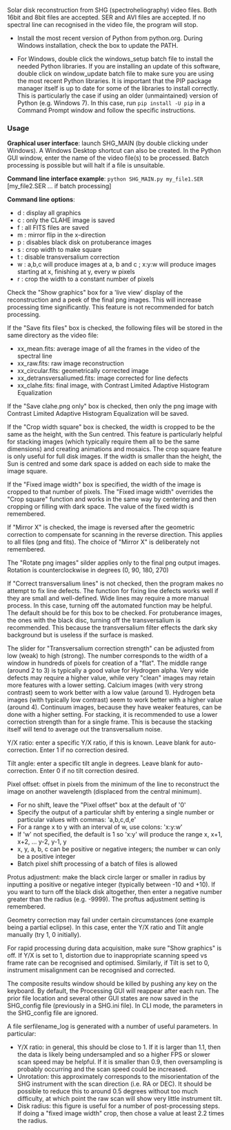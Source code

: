 Solar disk reconstruction from SHG (spectroheliography) video files. Both 16bit and 8bit files are accepted. SER and AVI files are accepted.
If no spectral line can recognised in the video file, the program will stop.

- Install the most recent version of Python from python.org. During Windows installation, check the box to update the PATH.

- For Windows, double click the windows_setup batch file to install the needed Python libraries.
If you are installing an update of this software, double click on window_update batch file to make sure you are using the most recent Python libraries. 
It is important that the PIP package manager itself is up to date for some of the libraries to install correctly. 
This is particularly the case if using an older (unmaintained) version of Python (e.g. Windows 7). 
In this case, run `pip install -U pip` in a Command Prompt window and follow the specific instructions.

### **Usage**

**Graphical user interface**: launch SHG_MAIN (by double clicking under Windows). A Windows Desktop shortcut can also be created.
In the Python GUI window, enter the name of the video file(s) to be processed. Batch processing is possible but will halt if a file is unsuitable.

**Command line interface example**: `python SHG_MAIN.py my_file1.SER` [my_file2.SER ... if batch processing]

**Command line options**:
- d : display all graphics
- c : only the CLAHE image is saved
- f : all FITS files are saved
- m : mirror flip in the x-direction
- p : disables black disk on protuberance images
- s : crop width to make square
- t : disable transversalium correction
- w : a,b,c will produce images at a, b and c ; x:y:w will produce images starting at x, finishing at y, every w pixels
- r : crop the width to a constant number of pixels

Check the "Show graphics" box for a 'live view' display of the reconstruction and a peek of the final png images.
This will increase processing time significantly. This feature is not recommended for batch processing.

If the "Save fits files" box is checked, the following files will be stored in the same directory as the video file:

- xx_mean.fits: average image of all the frames in the video of the spectral line
- xx_raw.fits: raw image reconstruction
- xx_circular.fits: geometrically corrected image
- xx_detransversaliumed.fits: image corrected for line defects
- xx_clahe.fits: final image, with Contrast Limited Adaptive Histogram Equalization

If the "Save clahe.png only" box is checked, then only the png image with Contrast Limited Adaptive Histogram Equalization will be saved.

If the "Crop width square" box is checked, the width is cropped to be the same as the height, with the Sun centred.
This feature is particularly helpful for stacking images (which typically require them all to be the same dimensions) and creating animations and mosaics.
The crop square feature is only useful for full disk images.
If the width is smaller than the height, the Sun is centred and some dark space is added on each side to make the image square.

If the "Fixed image width" box is specified, the width of the image is cropped to that number of pixels. 
The "Fixed image width" overrides the "Crop square" function and works in the same way by centering and then cropping or filling with dark space.
The value of the fixed width is remembered.

If "Mirror X" is checked, the image is reversed after the geometric correction to compensate for scanning in the reverse direction. This applies to all files (png and fits).
The choice of "Mirror X" is deliberately not remembered.

The "Rotate png images" silder applies only to the final png output images. Rotation is counterclockwise in degrees (0, 90, 180, 270)

If "Correct transversalium lines" is not checked, then the program makes no attempt to fix line defects.
The function for fixing line defects works well if they are small and well-defined. Wide lines may require a more manual process.
In this case, turning off the automated function may be helpful. The default should be for this box to be checked.
For protuberance images, the ones with the black disc, turning off the transversalium is recommended. This because the transversalium filter effects the dark sky background but is useless if the surface is masked.

The slider for "Transversalium correction strength" can be adjusted from low (weak) to high (strong).
The number corresponds to the width of a window in hundreds of pixels for creation of a "flat".
The middle range (around 2 to 3) is typically a good value for Hydrogen alpha. Very wide defects may require a higher value, while very "clean" images may retain more features with a lower setting.
Calcium images (with very strong contrast) seem to work better with a low value (around 1).
Hydrogen beta images (with typically low contrast) seem to work better with a higher value (around 4).
Continuum images, because they have weaker features, can be done with a higher setting.
For stacking, it is recommended to use a lower correction strength than for a single frame. This is because the stacking itself will tend to average out the transversalium noise.

Y/X ratio: enter a specific Y/X ratio, if this is known. Leave blank for auto-correction. Enter 1 if no correction desired.

Tilt angle: enter a specific tilt angle in degrees. Leave blank for auto-correction. Enter 0 if no tilt correction desired.

Pixel offset: offset in pixels from the minimum of the line to reconstruct the image on another wavelength (displaced from the central minimum).
- For no shift, leave the "Pixel offset" box at the default of '0'
- Specify the output of a particular shift by entering a single number or particular values with commas: 'a,b,c,d,e'
- For a range x to y with an interval of w, use colons: 'x:y:w'
- If 'w' not specified, the default is 1 so  'x:y' will produce the range x, x+1, x+2, ... y-2, y-1, y
- x, y, a, b, c can be positive or negative integers; the number w can only be a positive integer
- Batch pixel shift processing of a batch of files is allowed

Protus adjustment: make the black circle larger or smaller in radius by inputting a positive or negative integer (typically between -10 and +10).
If you want to turn off the black disk altogether, then enter a negative number greater than the radius (e.g. -9999).
The proftus adjustment setting is remembered.

Geometry correction may fail under certain circumstances (one example being a partial eclipse). In this case, enter the Y/X ratio and Tilt angle manually (try 1, 0 initially).

For rapid processing during data acquisition, make sure "Show graphics" is off.
If Y/X is set to 1, distortion due to inappropriate scanning speed vs frame rate can be recognised and optimised.
Similarly, if Tilt is set to 0, instrument misalignment can be recognised and corrected.

The composite results window should be killed by pushing any key on the keyboard.
By default, the Processing GUI will reappear after each run.
The prior file location and several other GUI states are now saved in the SHG_config file (previously in a SHG.ini file).
In CLI mode, the parameters in the SHG_config file are ignored.

A file serfilename_log is generated with a number of useful parameters. In particular:
- Y/X ratio: in general, this should be close to 1. If it is larger than 1.1, then the data is likely being undersampled and so a higher FPS or slower scan speed may be helpful.
If it is smaller than 0.9, then oversampling is probably occurring and the scan speed could be increased.
- Unrotation: this approximately corresponds to the misorientation of the SHG instrument with the scan direction (i.e. RA or DEC).
It should be possible to reduce this to around 0.5 degrees without too much difficulty, at which point the raw scan will show very little instrument tilt.
- Disk radius: this figure is useful for a number of post-processing steps. If doing a "fixed image width" crop, then chose a value at least 2.2 times the radius.